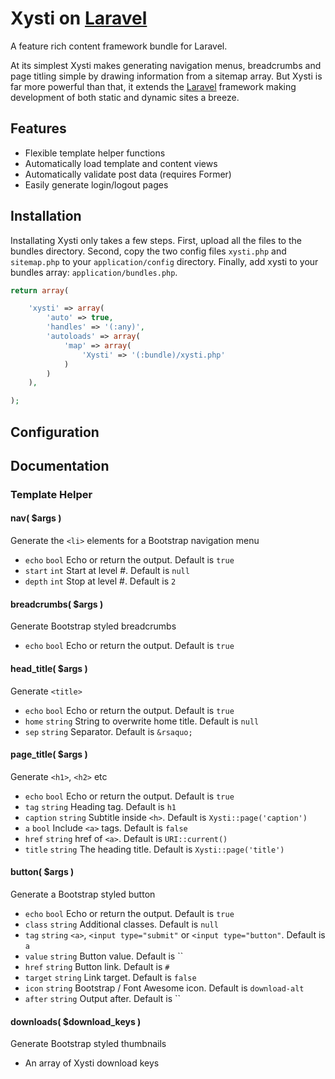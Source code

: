 # Xysti on [Laravel](http://laravel.com)

A feature rich content framework bundle for Laravel.

At its simplest Xysti makes generating navigation menus, breadcrumbs and page titling simple by drawing information from a sitemap array. But Xysti is far more powerful than that, it extends the [Laravel](http://laravel.com) framework making development of both static and dynamic sites a breeze.


## Features

- Flexible template helper functions
- Automatically load template and content views
- Automatically validate post data (requires Former)
- Easily generate login/logout pages


## Installation

Installating Xysti only takes a few steps.
First, upload all the files to the bundles directory.
Second, copy the two config files `xysti.php` and `sitemap.php` to your `application/config` directory.
Finally, add xysti to your bundles array: `application/bundles.php`.

```php
return array(

	'xysti' => array(
		'auto' => true,
		'handles' => '(:any)',
		'autoloads' => array(
			'map' => array(
			    'Xysti' => '(:bundle)/xysti.php'
			)
		)
	),

);
```

## Configuration



## Documentation


### Template Helper

#### nav( $args )
Generate the `<li>` elements for a Bootstrap navigation menu
- `echo` `bool` Echo or return the output. Default is `true`
- `start` `int` Start at level #. Default is `null`
- `depth` `int` Stop at level #. Default is `2`

#### breadcrumbs( $args )
Generate Bootstrap styled breadcrumbs
- `echo` `bool` Echo or return the output. Default is `true`

#### head_title( $args )
Generate `<title>`
- `echo` `bool` Echo or return the output. Default is `true`
- `home` `string` String to overwrite home title. Default is `null`
- `sep` `string` Separator. Default is ` &rsaquo; `

#### page_title( $args )
Generate `<h1>`, `<h2>` etc
- `echo` `bool` Echo or return the output. Default is `true`
- `tag` `string` Heading tag. Default is `h1`
- `caption` `string` Subtitle inside `<h>`. Default is `Xysti::page('caption')`
- `a` `bool` Include `<a>` tags. Default is `false`
- `href` `string` href of  `<a>`. Default is `URI::current()`
- `title` `string` The heading title. Default is `Xysti::page('title')`

#### button( $args )
Generate a Bootstrap styled button
- `echo` `bool` Echo or return the output. Default is `true`
- `class` `string` Additional classes. Default is `null`
- `tag` `string` `<a>`, `<input type="submit"` or `<input type="button"`. Default is `a`
- `value` `string` Button value. Default is ``
- `href` `string` Button link. Default is `#`
- `target` `string` Link target. Default is `false`
- `icon` `string` Bootstrap / Font Awesome icon. Default is `download-alt`
- `after` `string` Output after. Default is ``

#### downloads( $download_keys )
Generate Bootstrap styled thumbnails
- An array of Xysti download keys

